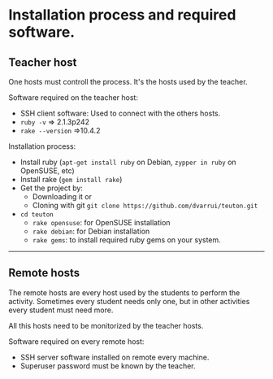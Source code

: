 
# Installation process and required software.

## Teacher host

One hosts must controll the process. It's the hosts used by the teacher.

Software required on the teacher host:
* SSH client software: Used to connect with the others hosts.
* `ruby -v` => 2.1.3p242
* `rake --version` =>10.4.2

Installation process:
* Install ruby (`apt-get install ruby` on Debian, `zypper in ruby` on OpenSUSE, etc)
* Install rake (`gem install rake`)
* Get the project by:
    * Downloading it or
    * Cloning with git `git clone https://github.com/dvarrui/teuton.git`
* `cd teuton`
    * `rake opensuse`: for OpenSUSE installation
    * `rake debian`: for Debian installation
    * `rake gems`: to install required ruby gems on your system.

---

## Remote hosts
The remote hosts are every host used by the students to perform the activity.
Sometimes every student needs only one, but in other activities every student
must need more.

All this hosts need to be monitorized by the teacher hosts.

Software required on every remote host:
* SSH server software installed on remote every machine.
* Superuser password must be known by the teacher.
